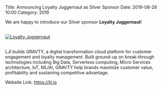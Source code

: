 Title: Announcing Loyalty Juggernaut as Silver Sponsor
Date: 2019-08-28 10:00
Category: 2019

We are happy to introduce our Silver sponsor **Loyalty Juggernaut**!

<!-- PELICAN_END_SUMMARY -->
<br>
<div class="text-center">
  <a href="https://lji.io" target="_blank">
    <img src="{static}/images/sponsors/lji.png" alt="Loyalty Juggernaut">
  </a>
</div>
<br>

LJI builds GRAVTY, a digital transformation cloud platform for customer engagement and loyalty management. Built ground-up on break-through technologies including Big Data, Serverless computing, Micro Services architecture, IoT, ML/AI, GRAVTY help brands maximize customer value, profitability and sustaining competitive advantage.

Website Link: <a href="https://lji.io" target="_blank">https://lji.io</a>

